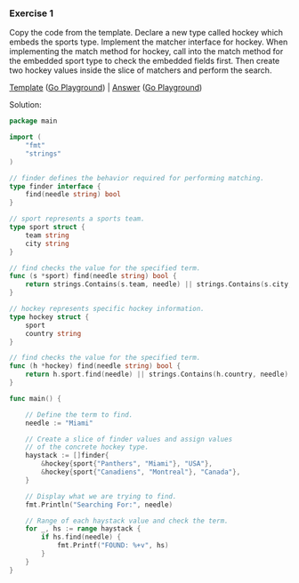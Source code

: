 ### Exercise 1

Copy the code from the template. Declare a new type called hockey which embeds the sports type. Implement the matcher interface for hockey. When implementing the match method for hockey, call into the match method for the embedded sport type to check the embedded fields first. Then create two hockey values inside the slice of matchers and perform the search.

[Template](exercises/template1/template1.go) ([Go Playground](https://play.golang.org/p/dK0FnSnnRz)) |
[Answer](exercises/exercise1/exercise1.go) ([Go Playground](https://play.golang.org/p/ZeOIYmIw-r))

Solution:
```go
package main

import (
	"fmt"
	"strings"
)

// finder defines the behavior required for performing matching.
type finder interface {
	find(needle string) bool
}

// sport represents a sports team.
type sport struct {
	team string
	city string
}

// find checks the value for the specified term.
func (s *sport) find(needle string) bool {
	return strings.Contains(s.team, needle) || strings.Contains(s.city, needle)
}

// hockey represents specific hockey information.
type hockey struct {
	sport
	country string
}

// find checks the value for the specified term.
func (h *hockey) find(needle string) bool {
	return h.sport.find(needle) || strings.Contains(h.country, needle)
}

func main() {

	// Define the term to find.
	needle := "Miami"

	// Create a slice of finder values and assign values
	// of the concrete hockey type.
	haystack := []finder{
		&hockey{sport{"Panthers", "Miami"}, "USA"},
		&hockey{sport{"Canadiens", "Montreal"}, "Canada"},
	}

	// Display what we are trying to find.
	fmt.Println("Searching For:", needle)

	// Range of each haystack value and check the term.
	for _, hs := range haystack {
		if hs.find(needle) {
			fmt.Printf("FOUND: %+v", hs)
		}
	}
}
```
